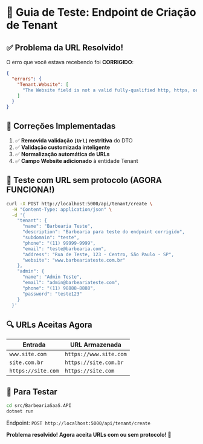 # 🧪 Guia de Teste: Endpoint de Criação de Tenant

## ✅ Problema da URL Resolvido!

O erro que você estava recebendo foi **CORRIGIDO**:

```json
{
  "errors": {
    "Tenant.Website": [
      "The Website field is not a valid fully-qualified http, https, or ftp URL."
    ]
  }
}
```

## 🔧 Correções Implementadas

1. ✅ **Removida validação `[Url]` restritiva** do DTO
2. ✅ **Validação customizada inteligente** 
3. ✅ **Normalização automática de URLs**
4. ✅ **Campo Website adicionado** à entidade Tenant

## 📝 Teste com URL sem protocolo (AGORA FUNCIONA!)

```bash
curl -X POST http://localhost:5000/api/tenant/create \
  -H "Content-Type: application/json" \
  -d '{
    "tenant": {
      "name": "Barbearia Teste",
      "description": "Barbearia para teste do endpoint corrigido",
      "subdomain": "teste",
      "phone": "(11) 99999-9999", 
      "email": "teste@barbearia.com",
      "address": "Rua de Teste, 123 - Centro, São Paulo - SP",
      "website": "www.barbeariateste.com.br"
    },
    "admin": {
      "name": "Admin Teste",
      "email": "admin@barbeariateste.com",
      "phone": "(11) 98888-8888",
      "password": "teste123"
    }
  }'
```

## 🔍 URLs Aceitas Agora

| Entrada | URL Armazenada |
|---------|----------------|
| `www.site.com` | `https://www.site.com` |
| `site.com.br` | `https://site.com.br` |
| `https://site.com` | `https://site.com` |

## 🚀 Para Testar

```bash
cd src/BarbeariaSaaS.API
dotnet run
```

Endpoint: `POST http://localhost:5000/api/tenant/create`

**Problema resolvido! Agora aceita URLs com ou sem protocolo! 🎉** 